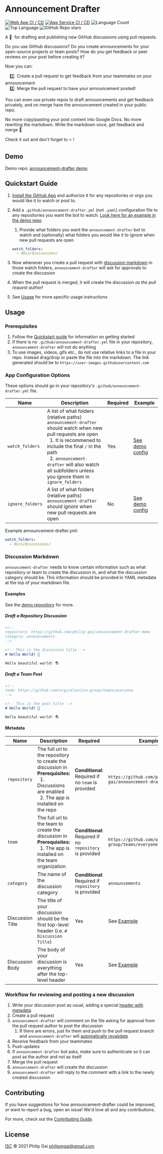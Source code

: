 # Announcement Drafter

[![Web App CI / CD](https://github.com/philip-gai/announcement-drafter/actions/workflows/web-app-ci-cd.yml/badge.svg)](https://github.com/philip-gai/announcement-drafter/actions/workflows/web-app-ci-cd.yml)
[![App Service CI / CD](https://github.com/philip-gai/announcement-drafter/actions/workflows/infrastructure-ci-cd.yml/badge.svg)](https://github.com/philip-gai/announcement-drafter/actions/workflows/infrastructure-ci-cd.yml)
![Language Count](https://img.shields.io/github/languages/count/philip-gai/announcement-drafter?label=Languages)
![Top Language](https://img.shields.io/github/languages/top/philip-gai/announcement-drafter)
![GitHub Repo stars](https://img.shields.io/github/stars/philip-gai/announcement-drafter?style=social)

A 🤖 &nbsp;for drafting and publishing new GitHub discussions using pull requests.

Do you use GitHub discussions? Do you create announcements for your open-source projects or team posts? How do you get feedback or peer reviews on your post before creating it?

Now you can:

&nbsp;&nbsp;&nbsp;&nbsp;1️⃣ &nbsp;Create a pull request to get feedback from your teammates on your announcement\
&nbsp;&nbsp;&nbsp;&nbsp;2️⃣ &nbsp;Merge the pull request to have your announcement posted!

You can even use private repos to draft announcements and get feedback privately, and on merge have the announcement created in your public repo.

No more copy/pasting your post content into Google Docs. No more rewriting the markdown. Write the markdown once, get feedback and merge 🚀

Check it out and don't forget to ⭐ !

## Demo

<!-- ![Demo](/docs/assets/demo.gif) -->

Demo repo: [announcement-drafter demo]

## Quickstart Guide

1. [Install the GitHub App](https://github.com/apps/announcement-drafter) and authorize it for any repositories or orgs you would like it to watch or post to.
2. Add a `.github/announcement-drafter.yml` (not `.yaml`) configuration file to any repositories you want the bot to watch. [Look here for an example in the demo repo][announcement-drafter demo config]

   1. Provide what folders you want the `announcement-drafter` bot to watch and (optionally) what folders you would like it to ignore when new pull requests are open

   ```yml
   watch_folders:
     - docs/discussions/
   ```

3. Now whenever you create a pull request with [discussion markdown](#discussion-markdown) in those watch folders, `announcement-drafter` will ask for approvals to create the discussion
4. When the pull request is merged, it will create the discussion *as the pull request author*!
5. See [Usage](#usage) for more specific usage instructions

## Usage

### Prerequisites

1. Follow the [Quickstart guide](#quickstart-guide) for information on getting started
2. If there is no `.github/announcement-drafter.yml` file in your repository, `announcement-drafter` will not do anything
3. To use images, videos, gifs etc., do not use relative links to a file in your repo. Instead drag/drop or paste the file into the markdown. The link generated should be to `https://user-images.githubusercontent.com`

### App Configuration Options

These options should go in your repository's `.github/announcement-drafter.yml` file.

| Name             | Description                                                                                                                                                                                                                                                                                              | Required | Example                                             |
| ---------------- | -------------------------------------------------------------------------------------------------------------------------------------------------------------------------------------------------------------------------------------------------------------------------------------------------------- | -------- | --------------------------------------------------- |
| `watch_folders`  | A list of what folders (relative paths) `announcement-drafter` should watch when new pull requests are open<br/>&nbsp;&nbsp;1. It is recommened to include the final `/` in the path<br/>&nbsp;&nbsp;2. `announcement-drafter` will also watch all subfolders unless you ignore them in `ignore_folders` | Yes      | [See demo config][announcement-drafter demo config] |
| `ignore_folders` | A list of what folders (relative paths) `announcement-drafter` should _ignore_ when new pull requests are open                                                                                                                                                                                           | No       | [See demo config][announcement-drafter demo config] |

Example announcement-drafter.yml:

```yml
watch_folders:
  - docs/discussions/
```

### Discussion Markdown

`announcement-drafter` needs to know certain information such as what repository or team to create the discussion in, and what the discussion category should be. This information should be provided in YAML metadata at the top of your markdown file.

#### Examples

See the [demo repository](**https**://github.com/philip-gai/announcement-drafter-demo/blob/main/docs/demo) for more.

##### Draft a Repository Discussion

```markdown
<!--
repository: https://github.com/philip-gai/announcement-drafter-demo
category: announcements
-->

<!-- This is the discussion title -->
# Hello World! 👋

Hello beautiful world! 🌎

```

##### Draft a Team Post

```markdown
<!--
team: https://github.com/orgs/elastico-group/teams/everyone
-->

<!-- This is the post title -->
# Hello World! 👋

Hello beautiful world! 🌎

```

#### Metadata

| Name             | Description                                                                                                                                                                      | Required                                                 | Example                                                   |
| ---------------- | -------------------------------------------------------------------------------------------------------------------------------------------------------------------------------- | -------------------------------------------------------- | --------------------------------------------------------- |
| `repository`     | The full url to the repository to create the discussion in<br/>**Prerequisites:**<br/>&nbsp;&nbsp;1. Discussions are enabled<br/>&nbsp;&nbsp;2. The app is installed on the repo | **Conditional**: Required if no `team` is provided       | `https://github.com/philip-gai/announcement-drafter-demo` |
| `team`           | The full url to the team to create the discussion in<br/>**Prerequisites:**<br/>&nbsp;&nbsp;1. The app is installed on the team organization                                     | **Conditional**: Required if no `repository` is provided | `https://github.com/orgs/elastico-group/teams/everyone`   |
| `category`       | The name of the discussion category                                                                                                                                              | **Conditional**: Required if `repository` is provided    | `announcements`                                           |
| Discussion Title | The title of your discussion should be the first top-level header (i.e. `# Discussion Title`)                                                                                    | Yes                                                      | See [Example](#examples)                                  |
| Discussion Body  | The body of your discussion is everything after the top-level header                                                                                                             | Yes                                                      | See [Example](#examples)                                  |

### Workflow for reviewing and posting a new discussion

1. Write your discussion post as usual, adding a special [header with metadata](#discussion-markdown)
1. Create a pull request
1. `announcement-drafter` will comment on the file asking for approval from the pull request author to post the discussion
   1. If there are errors, just fix them and push to the pull request branch and `announcement-drafter` will [automatically revalidate](https://github.com/philip-gai/announcement-drafter/discussions/75)
1. Receive feedback from your teammates
1. Push updates
1. If `announcement-drafter` bot asks, make sure to authenticate so it can post as the author and not as itself
1. Merge the pull request
1. `announcement-drafter` will create the discussion
1. `announcement-drafter` will reply to the comment with a link to the newly created discussion

## Contributing

If you have suggestions for how announcement-drafter could be improved, or want to report a bug, open an issue! We'd love all and any contributions.

For more, check out the [Contributing Guide](CONTRIBUTING.md).

## License

[ISC](LICENSE) © 2021 Philip Gai <philipmgai@gmail.com>

[announcement-drafter demo]: https://github.com/philip-gai/announcement-drafter-demo
[announcement-drafter demo config]: https://github.com/philip-gai/announcement-drafter-demo/blob/main/.github/announcement-drafter.yml
